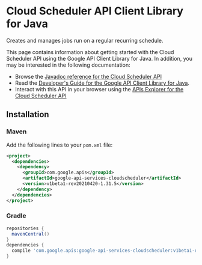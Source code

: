 # Cloud Scheduler API Client Library for Java

Creates and manages jobs run on a regular recurring schedule.

This page contains information about getting started with the Cloud Scheduler API
using the Google API Client Library for Java. In addition, you may be interested
in the following documentation:

* Browse the [Javadoc reference for the Cloud Scheduler API][javadoc]
* Read the [Developer's Guide for the Google API Client Library for Java][google-api-client].
* Interact with this API in your browser using the [APIs Explorer for the Cloud Scheduler API][api-explorer]

## Installation

### Maven

Add the following lines to your `pom.xml` file:

```xml
<project>
  <dependencies>
    <dependency>
      <groupId>com.google.apis</groupId>
      <artifactId>google-api-services-cloudscheduler</artifactId>
      <version>v1beta1-rev20210420-1.31.5</version>
    </dependency>
  </dependencies>
</project>
```

### Gradle

```gradle
repositories {
  mavenCentral()
}
dependencies {
  compile 'com.google.apis:google-api-services-cloudscheduler:v1beta1-rev20210420-1.31.5'
}
```

[javadoc]: https://googleapis.dev/java/google-api-services-cloudscheduler/latest/index.html
[google-api-client]: https://github.com/googleapis/google-api-java-client/
[api-explorer]: https://developers.google.com/apis-explorer/#p/cloudscheduler/v1/
